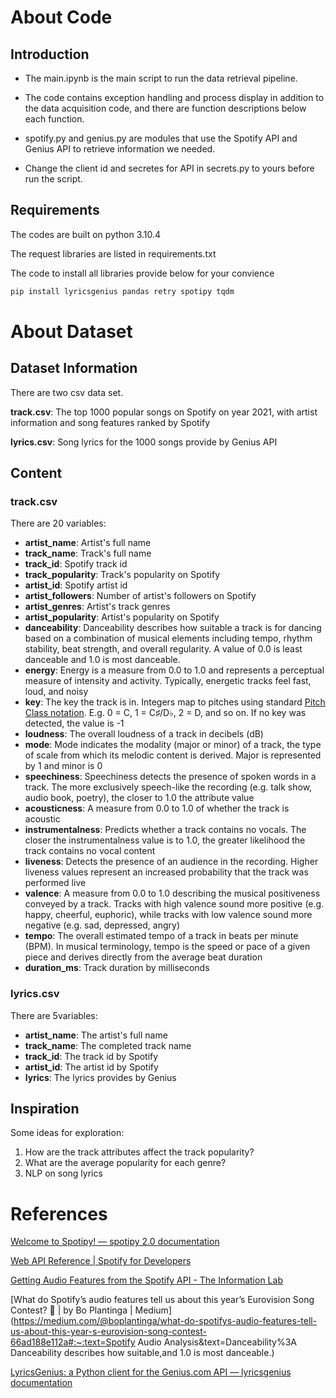 # About Code

## Introduction

- The main.ipynb is the main script to run the data retrieval pipeline. 
- The code contains exception handling and process display in addition to the data acquisition code, and there are function descriptions below each function.

- spotify.py and genius.py are modules that use the Spotify API and Genius API to retrieve information we needed.

- Change the client id and secretes for API in secrets.py to yours before run the script.

## Requirements

The codes are built on python 3.10.4

The request libraries are listed in requirements.txt

The code to install all libraries provide below for your convience

```python
pip install lyricsgenius pandas retry spotipy tqdm 
```



# About Dataset

## Dataset Information

There are two csv data set. 

**track.csv**: The top 1000 popular songs on Spotify on year 2021, with artist information and song features ranked by Spotify

**lyrics.csv**: Song lyrics for the 1000 songs provide by Genius API

## Content

### track.csv

There are 20 variables:
- **artist_name**: Artist's full name
- **track_name**: Track's full name
- **track_id**: Spotify track id
- **track_popularity**: Track's popularity on Spotify
- **artist_id**: Spotify artist id
- **artist_followers**: Number of artist's followers on Spotify
- **artist_genres**: Artist's track genres
- **artist_popularity**: Artist's popularity on Spotify
- **danceability**: Danceability describes how suitable a track is for dancing based on a combination of musical elements including tempo, rhythm stability, beat strength, and overall regularity. A value of 0.0 is least danceable and 1.0 is most danceable.
- **energy**: Energy is a measure from 0.0 to 1.0 and represents a perceptual measure of intensity and activity. Typically, energetic tracks feel fast, loud, and noisy
- **key**: The key the track is in. Integers map to pitches using standard [Pitch Class notation](https://en.wikipedia.org/wiki/Pitch_class). E.g. 0 = C, 1 = C♯/D♭, 2 = D, and so on. If no key was detected, the value is -1
- **loudness**: The overall loudness of a track in decibels (dB)
- **mode**: Mode indicates the modality (major or minor) of a track, the type of scale from which its melodic content is derived. Major is represented by 1 and minor is 0
- **speechiness**: Speechiness detects the presence of spoken words in a track. The more exclusively speech-like the recording (e.g. talk show, audio book, poetry), the closer to 1.0 the attribute value
- **acousticness**: A measure from 0.0 to 1.0 of whether the track is acoustic
- **instrumentalness**: Predicts whether a track contains no vocals. The closer the instrumentalness value is to 1.0, the greater likelihood the track contains no vocal content
- **liveness**: Detects the presence of an audience in the recording. Higher liveness values represent an increased probability that the track was performed live
- **valence**: A measure from 0.0 to 1.0 describing the musical positiveness conveyed by a track. Tracks with high valence sound more positive (e.g. happy, cheerful, euphoric), while tracks with low valence sound more negative (e.g. sad, depressed, angry)
- **tempo**: The overall estimated tempo of a track in beats per minute (BPM). In musical terminology, tempo is the speed or pace of a given piece and derives directly from the average beat duration
- **duration_ms**: Track duration by milliseconds

  

### lyrics.csv

There are 5variables:

- **artist_name**: The artist's full name
- **track_name**: The completed track name
- **track_id**: The track id by Spotify
- **artist_id**: The artist id by Spotify
- **lyrics**: The lyrics provides by Genius



## Inspiration

Some ideas for exploration:

1. How are the track attributes affect the track popularity?
2. What are the average popularity for each genre?
3. NLP on song lyrics



# References

[Welcome to Spotipy! — spotipy 2.0 documentation](https://spotipy.readthedocs.io/en/master/)

[Web API Reference | Spotify for Developers](https://developer.spotify.com/documentation/web-api/reference/#/operations/get-several-audio-features)

[Getting Audio Features from the Spotify API - The Information Lab](https://www.theinformationlab.co.uk/2019/08/08/getting-audio-features-from-the-spotify-api/)

[What do Spotify’s audio features tell us about this year’s Eurovision Song Contest? 🤔 | by Bo Plantinga | Medium](https://medium.com/@boplantinga/what-do-spotifys-audio-features-tell-us-about-this-year-s-eurovision-song-contest-66ad188e112a#:~:text=Spotify Audio Analysis&text=Danceability%3A Danceability describes how suitable,and 1.0 is most danceable.)

[LyricsGenius: a Python client for the Genius.com API — lyricsgenius documentation](https://lyricsgenius.readthedocs.io/en/master/)





